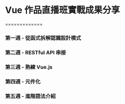# Vue 作品直播班實戰成果分享
=============

### 第一週 - 從函式拆解認識設計模式

### 第二週 - RESTful API 串接

### 第三週 - 熟練 Vue.js

### 第四週 - 元件化

### 第五週 - 進階語法介紹


